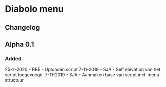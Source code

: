 # Diabolo menu

## Changelog

## Alpha 0.1

### Added
25-2-2020 - RBE - Uploaden script
7-11-2019 - SJA - Self elevation van het script toegevoegd.
7-11-2019 - SJA - Aanmaken base van script incl. menu structuur
